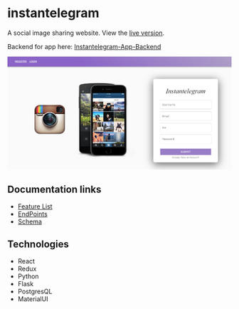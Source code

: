 # instantelegram

A social image sharing website. View the [live version](https://instantelegram-aa.herokuapp.com/).

Backend for app here: [Instantelegram-App-Backend](https://github.com/smclaughlan/instantelegramback)

![](/documentation/Images/instag1.png)

## Documentation links
- [Feature List](https://github.com/smclaughlan/instantelegram/blob/master/documentation/feature-list/features.md)
- [EndPoints](https://github.com/smclaughlan/instantelegram/blob/master/documentation/feature-packets/endpoints.md)
- [Schema](https://github.com/smclaughlan/instantelegram/blob/master/documentation/feature-packets/models.md)

## Technologies

* React
* Redux
* Python
* Flask
* PostgresQL
* MaterialUI
